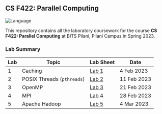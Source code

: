 ## CS F422: Parallel Computing

![Language](https://img.shields.io/static/v1?label=Language&message=C&color=informational&style=for-the-badge)

This repository contains all the laboratory coursework for the course **CS F422: Parallel Computing** at BITS Pilani, Pilani Campus in Spring 2023.

### Lab Summary

| Lab | Topic                      | Lab Sheet                    | Date        |
| --- | -------------------------- | ---------------------------- | ----------- |
| 1   | Caching                    | [Lab 1](lab-01/labsheet.pdf) | 4 Feb 2023  |
| 2   | POSIX Threads (`pthreads`) | [Lab 2](lab-02/labsheet.pdf) | 11 Feb 2023 |
| 3   | OpenMP                     | [Lab 3](lab-03/labsheet.pdf) | 21 Feb 2023 |
| 4   | MPI                        | [Lab 4](lab-04/labsheet.pdf) | 28 Feb 2023 |
| 5   | Apache Hadoop              | [Lab 5](lab-05/labsheet.pdf) | 4 Mar 2023  |
